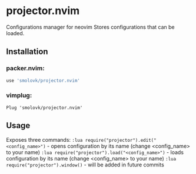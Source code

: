 # projector.nvim
Configurations manager for neovim
Stores configurations that can be loaded.

## Installation
### packer.nvim:
```lua
use 'smolovk/projector.nvim'
```

### vimplug:
```vimscript
Plug 'smolovk/projector.nvim'
```

## Usage
Exposes three commands:
    `:lua require("projector").edit("<config_name>")` - opens configuration by its name (change <config_name> to your name)
    `:lua require("projector").load("<config_name>")` - loads configuration by its name (change <config_name> to your name)
    `:lua require("projector").window()` - will be added in future commits

